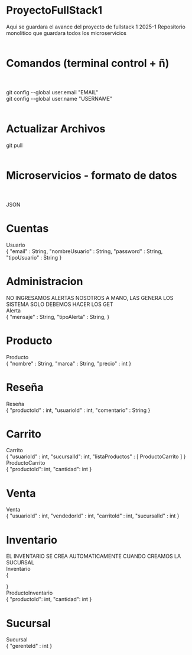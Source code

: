 
# ProyectoFullStack1
Aqui se guardara el avance del proyecto de fullstack 1 2025-1
Repositorio monolitico que guardara todos los microservicios<br><br>
# Comandos (terminal control + ñ)<br><br>
git config --global user.email "EMAIL"<br>
git config --global user.name "USERNAME"<br><br>

# Actualizar Archivos<br>
git pull<br><br>
# Microservicios - formato de datos<br><br>
JSON<br>

# Cuentas<br>
Usuario<br>
{
    "email" : String,
    "nombreUsuario" : String,
    "password" : String,
    "tipoUsuario" : String
}<br>
# Administracion<br>
NO INGRESAMOS ALERTAS NOSOTROS A MANO, LAS GENERA LOS SISTEMA SOLO DEBEMOS HACER LOS GET<br>
Alerta<br>
{
    "mensaje" : String,
    "tipoAlerta" : String,
}<br>
# Producto<br>
Producto<br>
{
    "nombre" : String,
    "marca" : String,
    "precio" : int
}<br>
# Reseña<br>
Reseña<br>
{
    "productoId" : int,
    "usuarioId" : int,
    "comentario" : String
}<br>
# Carrito<br>
Carrito<br>
{
    "usuarioId" : int,
    "sucursalId": int,
    "listaProductos" : [
        ProductoCarrito
    ]
}<br>
ProductoCarrito<br>
{
  "productoId": int,
  "cantidad": int
}<br>
# Venta<br>
Venta<br>
{
    "usuarioId" : int,
    "vendedorId" : int,
    "carritoId" : int,
    "sucursalId" : int
}
# Inventario<br>
EL INVENTARIO SE CREA AUTOMATICAMENTE CUANDO CREAMOS LA SUCURSAL<BR>
Inventario<br>
{

}<br>
ProductoInventario<br>
{
  "productoId": int,
  "cantidad": int
}<br>
# Sucursal<br>
Sucursal<br>
{
    "gerenteId" : int
}